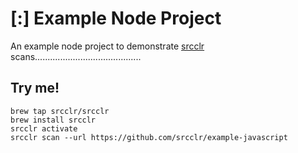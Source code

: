 # [:] Example Node Project

An example node project to demonstrate [srcclr](https://www.srcclr.com) scans..........................................

## Try me!

```
brew tap srcclr/srcclr
brew install srcclr
srcclr activate
srcclr scan --url https://github.com/srcclr/example-javascript
```
